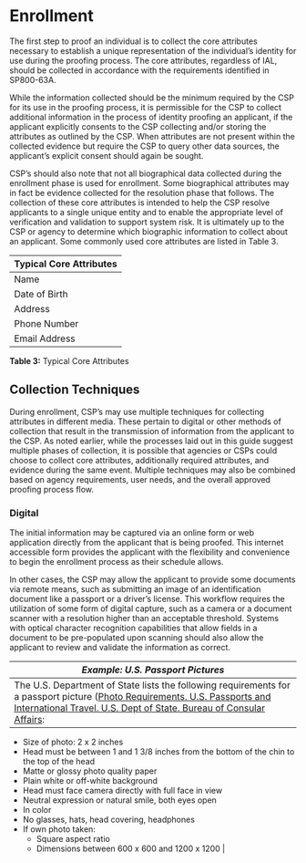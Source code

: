 # Enrollment

The first step to proof an individual is to collect the core attributes necessary to establish a unique representation of the individual’s identity for use during the proofing process. The core attributes, regardless of IAL, should be collected in accordance with the requirements identified in SP800-63A.

While the information collected should be the minimum required by the CSP for its use in the proofing process, it is permissible for the CSP to collect additional information in the process of identity proofing an applicant, if the applicant explicitly consents to the CSP collecting and/or storing the attributes as outlined by the CSP. When attributes are not present within the collected evidence but require the CSP to query other data sources, the applicant’s explicit consent should again be sought.

CSP’s should also note that not all biographical data collected during the enrollment phase is used for enrollment. Some biographical attributes may in fact be evidence collected for the resolution phase that follows. The collection of these core attributes is intended to help the CSP resolve applicants to a single unique entity and to enable the appropriate level of verification and validation to support system risk. It is ultimately up to the CSP or agency to determine which biographic information to collect about an applicant. Some commonly used core attributes are listed in Table 3.

| Typical Core Attributes |
| --- |
| Name |
| Date of Birth |
| Address |
| Phone Number |
| Email Address |

**Table 3:** Typical Core Attributes

## Collection Techniques

During enrollment, CSP’s may use multiple techniques for collecting attributes in different media. These pertain to digital or other methods of collection that result in the transmission of information from the applicant to the CSP.  As noted earlier, while the processes laid out in this guide suggest multiple phases of collection, it is possible that agencies or CSPs could choose to collect core attributes, additionally required attributes, and evidence during the same event. Multiple techniques may also be combined based on agency requirements, user needs, and the overall approved proofing process flow.

### Digital

The initial information may be captured via an online form or web application directly from the applicant that is being proofed. This internet accessible form provides the applicant with the flexibility and convenience to begin the enrollment process as their schedule allows.

In other cases, the CSP may allow the applicant to provide some documents via remote means, such as submitting an image of an identification document like a passport or a driver’s license. This workflow requires the utilization of some form of digital capture, such as a camera or a document scanner with a resolution higher than an acceptable threshold. Systems with optical character recognition capabilities that allow fields in a document to be pre-populated upon scanning should also allow the applicant to review and validate the information as correct.

| ***Example: U.S. Passport Pictures*** |
| --- |
|  The U.S. Department of State lists the following requirements for a passport picture ([Photo Requirements. U.S. Passports and International Travel. U.S. Dept of State. Bureau of Consular Affairs](https://travel.state.gov/content/passports/en/passports/photos.html):<br/>
- Size of photo: 2  x  2 inches
- Head must be between 1 and 1 3/8 inches from the bottom of the chin to the top of the head
- Matte or glossy photo quality paper
- Plain white or off-white background
- Head must face camera directly with full face in view
- Neutral expression or natural smile, both eyes open
- In color
- No glasses, hats, head covering, headphones
- If own photo taken:
    - Square aspect ratio
    - Dimensions between 600 x 600 and 1200 x 1200 |

